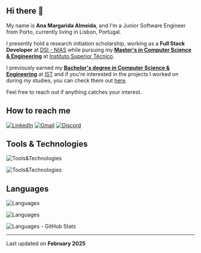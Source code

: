 ## Hi there 👋

My name is **Ana Margarida Almeida**, and I'm a Junior Software Engineer from Porto, currently living in Lisbon, Portugal.

I presently hold a research initiation scholarship, working as a **Full Stack Developer** at [DSI - NIAS](https://si.tecnico.ulisboa.pt/en/os-servicos-de-informatica/organizacao/#NIAS_link) while pursuing my **[Master's in Computer Science & Engineering](https://tecnico.ulisboa.pt/en/education/courses/masters-programmes/computer-science-and-engineering/)** at [Instituto Superior Técnico](https://tecnico.ulisboa.pt).

I previously earned my **[Bachelor's degree in Computer Science & Engineering](https://tecnico.ulisboa.pt/en/education/courses/undergraduate-programmes/computer-science-and-engineering/)** at [IST](https://tecnico.ulisboa.pt) and if you're interested in the projects I worked on during my studies, you can check them out [here](./leic.md).

Feel free to reach out if anything catches your interest.

## How to reach me

[![LinkedIn](https://skillicons.dev/icons?i=linkedin)](https://www.linkedin.com/in/ana-mc-almeida/)
[![Gmail](https://skillicons.dev/icons?i=gmail)](mailto:ana.margarida2004@gmail.com)
[![Discord](https://skillicons.dev/icons?i=discord)](https://discordapp.com/users/ana_mc_almeida)


## Tools & Technologies

![Tools&Technologies](https://skillicons.dev/icons?i=git,docker,nodejs,vue,mongodb,postman,jest)

![Tools&Technologies](https://skillicons.dev/icons?i=elasticsearch,figma,azure,babel,bootstrap,flutter,dotnet,npm,pinia,vite,cypress,maven,postgres,threejs,d3)

## Languages

![Languages](https://skillicons.dev/icons?i=javascript,java,python,mysql,html,css,scss)

![Languages](https://skillicons.dev/icons?i=cs,md,c,cpp,sqlite,php,r)

![Languages - GitHub Stats](https://github-readme-stats.vercel.app/api/top-langs/?username=ana-mc-almeida&count_private=true&langs_count=10&layout=compact&theme=dark&hide=Jupyter%20Notebook)

---

Last updated on **February 2025**
